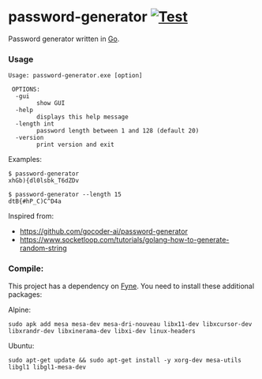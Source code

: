 # password-generator [![Test](https://github.com/tischda/password-generator/actions/workflows/test.yml/badge.svg)](https://github.com/tischda/password-generator/actions/workflows/test.yml)

Password generator written in [Go](https://www.golang.org).

### Usage

~~~
Usage: password-generator.exe [option]

 OPTIONS:
  -gui
        show GUI
  -help
        displays this help message
  -length int
        password length between 1 and 128 (default 20)
  -version
        print version and exit
~~~

Examples:

~~~
$ password-generator
xhGb){dl0lsbk_T6dZDv

$ password-generator --length 15
dtB{#hP_C)C^D4a
~~~

Inspired from:

* https://github.com/gocoder-ai/password-generator
* https://www.socketloop.com/tutorials/golang-how-to-generate-random-string

### Compile:

This project has a dependency on [Fyne](https://github.com/fyne-io/fyne).
You need to install these additional packages:

Alpine:
~~~
sudo apk add mesa mesa-dev mesa-dri-nouveau libx11-dev libxcursor-dev libxrandr-dev libxinerama-dev libxi-dev linux-headers
~~~

Ubuntu:
~~~
sudo apt-get update && sudo apt-get install -y xorg-dev mesa-utils libgl1 libgl1-mesa-dev
~~~
